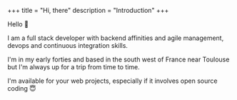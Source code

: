 +++
title = "Hi, there"
description = "Introduction"
+++

Hello 👋

I am a full stack developer with backend affinities and agile management, devops and continuous integration skills.

I'm in my early forties and based in the south west of France near Toulouse but I'm always up for a trip from time to time.

I'm available for your web projects, especially if it involves open source coding 😇
